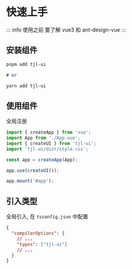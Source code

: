 # 快速上手

::: info 使用之前
要了解 vue3 和 ant-design-vue 
:::

## 安装组件

```md
pnpm add tjl-ui

# or

yarn add tjl-ui
```

## 使用组件

全局注册

```ts
import { createApp } from 'vue';
import App from './App.vue';
import { createUI } from 'tjl-ui';
import 'tjl-ui/dist/style.css';

const app = createApp(App);

app.use(createUI());

app.mount('#app');
```

## 引入类型

全局引入, 在 `tsconfig.json` 中配置

```json
{
  "compilerOptions": {
    // ...
    "types": ["tjl-ui"]
    // ...
  }
}
```
